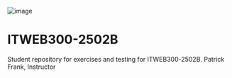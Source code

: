 ![image](https://github.com/PatrickFrankAIU/GradeManagerProject/assets/134087916/b5d814bf-e38f-456f-8f9c-cb5a98fb52fa)

# ITWEB300-2502B
Student repository for exercises and testing for ITWEB300-2502B. 
Patrick Frank, Instructor
